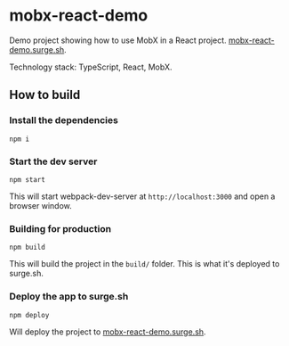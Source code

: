 # mobx-react-demo

Demo project showing how to use MobX in a React project.
[mobx-react-demo.surge.sh](http://mobx-react-demo.surge.sh).

Technology stack: TypeScript, React, MobX.

## How to build

### Install the dependencies

`npm i`

### Start the dev server

`npm start`

This will start webpack-dev-server at `http://localhost:3000` and open a browser window.

### Building for production

`npm build`

This will build the project in the `build/` folder. This is what it's deployed to surge.sh.

### Deploy the app to surge.sh

`npm deploy`

Will deploy the project to [mobx-react-demo.surge.sh](http://mobx-react-demo.surge.sh).
